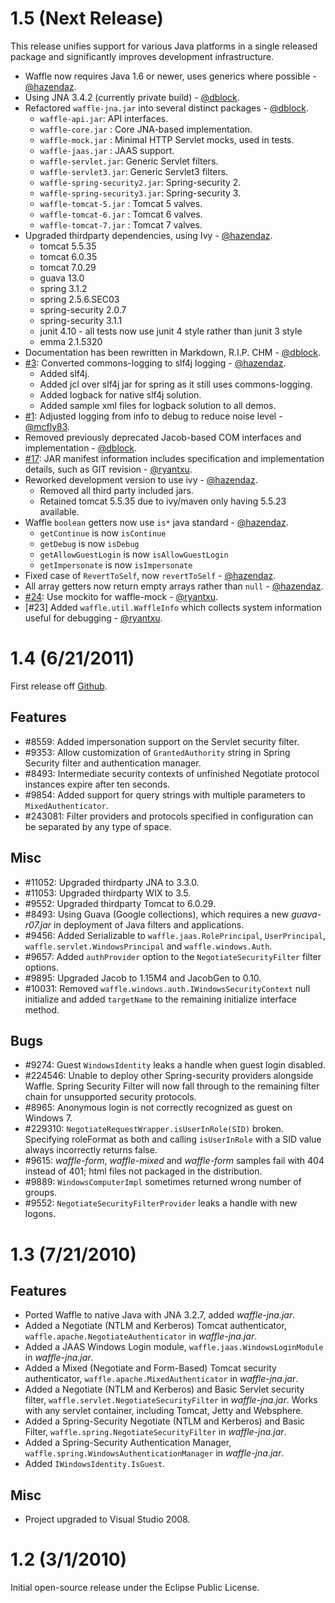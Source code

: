 1.5 (Next Release)
==================

This release unifies support for various Java platforms in a single released package and significantly improves development infrastructure.

* Waffle now requires Java 1.6 or newer, uses generics where possible - [@hazendaz](https://github.com/hazendaz).
* Using JNA 3.4.2 (currently private build) - [@dblock](https://github.com/dblock).
* Refactored `waffle-jna.jar` into several distinct packages - [@dblock](https://github.com/dblock).
  * `waffle-api.jar`: API interfaces.
  * `waffle-core.jar` : Core JNA-based implementation.
  * `waffle-mock.jar` : Minimal HTTP Servlet mocks, used in tests.
  * `waffle-jaas.jar` : JAAS support.
  * `waffle-servlet.jar`: Generic Servlet filters.
  * `waffle-servlet3.jar`: Generic Servlet3 filters.
  * `waffle-spring-security2.jar`: Spring-security 2.
  * `waffle-spring-security3.jar`: Spring-security 3.
  * `waffle-tomcat-5.jar` : Tomcat 5 valves.
  * `waffle-tomcat-6.jar` : Tomcat 6 valves.
  * `waffle-tomcat-7.jar` : Tomcat 7 valves.
* Upgraded thirdparty dependencies, using Ivy - [@hazendaz](https://github.com/hazendaz).
  * tomcat 5.5.35
  * tomcat 6.0.35
  * tomcat 7.0.29
  * guava 13.0
  * spring 3.1.2
  * spring 2.5.6.SEC03
  * spring-security 2.0.7
  * spring-security 3.1.1
  * junit 4.10 - all tests now use junit 4 style rather than junit 3 style
  * emma 2.1.5320
* Documentation has been rewritten in Markdown, R.I.P. CHM - [@dblock](https://github.com/dblock).
* [#3](https://github.com/dblock/waffle/pull/3): Converted commons-logging to slf4j logging - [@hazendaz](https://github.com/hazendaz).
  * Added slf4j.
  * Added jcl over slf4j jar for spring as it still uses commons-logging.
  * Added logback for native slf4j solution.
  * Added sample xml files for logback solution to all demos.
* [#1](https://github.com/dblock/waffle/pull/1): Adjusted logging from info to debug to reduce noise level - [@mcfly83](https://github.com/mcfly83).
* Removed previously deprecated Jacob-based COM interfaces and implementation - [@dblock](https://github.com/dblock).
* [#17](https://github.com/dblock/waffle/pull/17): JAR manifest information includes specification and implementation details, such as GIT revision - [@ryantxu](https://github.com/ryantxu).
* Reworked development version to use ivy - [@hazendaz](https://github.com/hazendaz).
  * Removed all third party included jars.
  * Retained tomcat 5.5.35 due to ivy/maven only having 5.5.23 available.
* Waffle `boolean` getters now use `is*` java standard - [@hazendaz](https://github.com/hazendaz).
  * `getContinue` is now `isContinue`
  * `getDebug` is now `isDebug`
  * `getAllowGuestLogin` is now `isAllowGuestLogin`
  * `getImpersonate` is now `isImpersonate`
* Fixed case of `RevertToSelf`, now `revertToSelf` - [@hazendaz](https://github.com/hazendaz).
* All array getters now return empty arrays rather than `null` - [@hazendaz](https://github.com/hazendaz).
* [#24](https://github.com/dblock/waffle/pull/24): Use mockito for waffle-mock - [@ryantxu](https://github.com/ryantxu).
* [#23] Added `waffle.util.WaffleInfo` which collects system information useful for debugging - [@ryantxu](https://github.com/ryantxu).

1.4 (6/21/2011) 
===============

First release off [Github](http://github.com/dblock/waffle).

Features
--------

* #8559: Added impersonation support on the Servlet security filter.
* #9353: Allow customization of `GrantedAuthority` string in Spring Security filter and authentication manager.
* #8493: Intermediate security contexts of unfinished Negotiate protocol instances expire after ten seconds.
* #9854: Added support for query strings with multiple parameters to `MixedAuthenticator`.
* #243081: Filter providers and protocols specified in configuration can be separated by any type of space.

Misc
----

* #11052: Upgraded thirdparty JNA to 3.3.0.
* #11053: Upgraded thirdparty WIX to 3.5.
* #9552: Upgraded thirdparty Tomcat to 6.0.29.
* #8493: Using Guava (Google collections), which requires a new *guava-r07.jar* in deployment of Java filters and applications.
* #9456: Added Serializable to `waffle.jaas.RolePrincipal`, `UserPrincipal`, `waffle.servlet.WindowsPrincipal` and `waffle.windows.Auth`.
* #9657: Added `authProvider` option to the `NegotiateSecurityFilter` filter options.
* #9895: Upgraded Jacob to 1.15M4 and JacobGen to 0.10.
* #10031: Removed `waffle.windows.auth.IWindowsSecurityContext` null initialize and added `targetName` to the remaining initialize interface method.

Bugs
----

* #9274: Guest `WindowsIdentity` leaks a handle when guest login disabled.
* #224546: Unable to deploy other Spring-security providers alongside Waffle. Spring Security Filter will now fall through to the remaining filter chain for unsupported security protocols.
* #8965: Anonymous login is not correctly recognized as guest on Windows 7.
* #229310: `NegotiateRequestWrapper.isUserInRole(SID)` broken. Specifying roleFormat as both and calling `isUserInRole` with a SID value always incorrectly returns false.
* #9615: *waffle-form*, *waffle-mixed* and *waffle-form* samples fail with 404 instead of 401; html files not packaged in the distribution.
* #9889: `WindowsComputerImpl` sometimes returned wrong number of groups.
* #9552: `NegotiateSecurityFilterProvider` leaks a handle with new logons.

1.3 (7/21/2010)
===============

Features
--------

* Ported Waffle to native Java with JNA 3.2.7, added *waffle-jna.jar*.
* Added a Negotiate (NTLM and Kerberos) Tomcat authenticator, `waffle.apache.NegotiateAuthenticator` in *waffle-jna.jar*.
* Added a JAAS Windows Login module, `waffle.jaas.WindowsLoginModule` in *waffle-jna.jar*.
* Added a Mixed (Negotiate and Form-Based) Tomcat security authenticator, `waffle.apache.MixedAuthenticator` in *waffle-jna.jar*.
* Added a Negotiate (NTLM and Kerberos) and Basic Servlet security filter, `waffle.servlet.NegotiateSecurityFilter` in *waffle-jna.jar*. Works with any servlet container, including Tomcat, Jetty and Websphere.
* Added a Spring-Security Negotiate (NTLM and Kerberos) and Basic Filter, `waffle.spring.NegotiateSecurityFilter` in *waffle-jna.jar*.
* Added a Spring-Security Authentication Manager, `waffle.spring.WindowsAuthenticationManager` in *waffle-jna.jar*.
* Added `IWindowsIdentity.IsGuest`.

Misc
----

* Project upgraded to Visual Studio 2008.

1.2 (3/1/2010)
==============

Initial open-source release under the Eclipse Public License.

